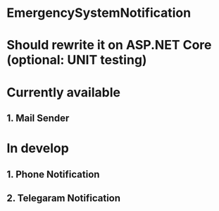 # EmergencySystemNotification
# Should rewrite it on ASP.NET Core (optional: UNIT testing)

# Currently available
## 1. Mail Sender

# In develop 
## 1. Phone Notification
## 2. Telegaram Notification
